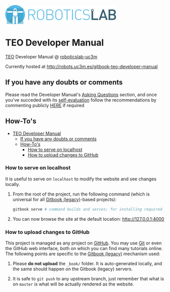 [![roboticslab-uc3m logo](fig/roboticslab-banner-350px.png)](https://github.com/roboticslab-uc3m)

# TEO Developer Manual

[TEO](http://roboticslab.uc3m.es/roboticslab/robot/teo-humanoid) Developer Manual @ [roboticslab-uc3m](https://github.com/roboticslab-uc3m)

Currently hosted at <http://robots.uc3m.es/gitbook-teo-developer-manual>

## If you have any doubts or comments

Please read the Developer Manual's [Asking Questions](http://robots.uc3m.es/gitbook-developer-manual/asking-questions.html) section, and once you've succeded with its [self-evaluation](http://robots.uc3m.es/gitbook-developer-manual/asking-questions.html#self-evaluation-time) follow the recommendations by commenting publicly [HERE](https://github.com/roboticslab-uc3m/teo-developer-manual/issues/new) if required

## How-To's

- [TEO Developer Manual](#teo-developer-manual)
  - [If you have any doubts or comments](#if-you-have-any-doubts-or-comments)
  - [How-To's](#how-tos)
    - [How to serve on localhost](#how-to-serve-on-localhost)
    - [How to upload changes to GitHub](#how-to-upload-changes-to-github)

### How to serve on localhost

It is useful to serve on `localhost` to modify the website and see changes locally.

1. From the root of the project, run the following command (which is universal for all [Gitbook (legacy)](https://github.com/GitbookIO/gitbook)-based projects):

   ```bash
   gitbook serve # command builds and serves; for installing required plugins, before first  run please: gitbook install
   ```

1. You can now browse the site at the default location: <http://127.0.0.1:4000>

### How to upload changes to GitHub

This project is managed as any project on [GitHub](https://www.github.com). You may use [Git](https://git-scm.com) or even the GitHub web interface, both on which you can find many tutorials online. The following points are specific to the [Gitbook (legacy)](https://github.com/asrob-uc3m/actas/issues/148#issuecomment-449748350) mechanism used:

1. Please **do not upload** the `_book/` folder. It is auto-generated locally, and the same should happen on the Gitbook (legacy) servers.

1. It is safe to `git push` to any upstream branch, just remember that what is on `master` is what will be actually rendered as the website.
